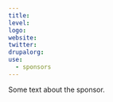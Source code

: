 ```yaml
---
title:
level:
logo:
website:
twitter:
drupalorg:
use:
  - sponsors
---
```

Some text about the sponsor.